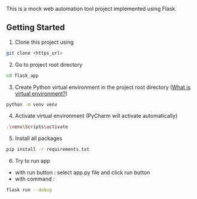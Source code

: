 This is a mock web automation tool project implemented using Flask.

## Getting Started

1. Clone this project using

```bash
git clone <https_url>
```

2. Go to project root directory

```bash
cd flask_app
```

3. Create Python virtual environment in the project root directory ([What is virtual environment?](https://www.geeksforgeeks.org/python-virtual-environment/))

```bash
python -m venv venv
```

4. Activate virtual environment (PyCharm will activate automatically)

```bash
.\venv\Scripts\activate
```

5. Install all packages

```bash
pip install -r requirements.txt
```

6. Try to run app

- with run button : select app.py file and click run button
- with command :

```bash
flask run --debug
```
